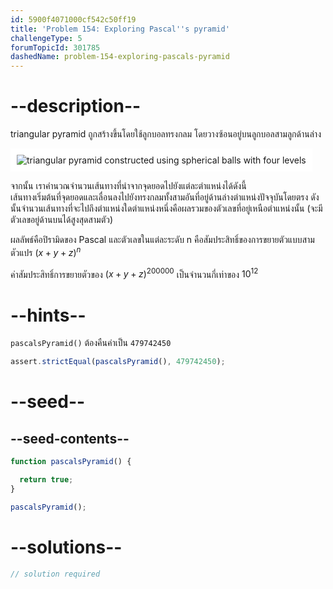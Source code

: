 ```yaml
---
id: 5900f4071000cf542c50ff19
title: 'Problem 154: Exploring Pascal''s pyramid'
challengeType: 5
forumTopicId: 301785
dashedName: problem-154-exploring-pascals-pyramid
---
```


# --description--

triangular pyramid ถูกสร้างขึ้นโดยใช้ลูกบอลทรงกลม โดยวางซ้อนอยู่บนลูกบอลสามลูกด้านล่าง

<img class="img-responsive center-block" alt="triangular pyramid constructed using spherical balls with four levels" src="https://cdn.freecodecamp.org/curriculum/project-euler/exploring-pascals-pyramid.png" style="background-color: white; padding: 10px;">

จากนั้น เราคำนวณจำนวนเส้นทางที่นำจากจุดยอดไปยังแต่ละตำแหน่งได้ดังนี้  
เส้นทางเริ่มต้นที่จุดยอดและเลื่อนลงไปยังทรงกลมทั้งสามอันที่อยู่ด้านล่างตำแหน่งปัจจุบันโดยตรง ดังนั้นจำนวนเส้นทางที่จะไปถึงตำแหน่งใดตำแหน่งหนึ่งคือผลรวมของตัวเลขที่อยู่เหนือตำแหน่งนั้น (จะมีตัวเลขอยู่ด้านบนได้สูงสุดสามตัว)

ผลลัพธ์คือปิรามิดของ Pascal และตัวเลขในแต่ละระดับ n คือสัมประสิทธิ์ของการขยายตัวแบบสามตัวแปร ${(x + y + z)}^n$

ค่าสัมประสิทธิ์การขยายตัวของ ${(x + y + z)}^{200000}$ เป็นจำนวนกี่เท่าของ ${10}^{12}$

# --hints--

`pascalsPyramid()` ต้องคืนค่าเป็น `479742450`

```js
assert.strictEqual(pascalsPyramid(), 479742450);
```

# --seed--

## --seed-contents--

```js
function pascalsPyramid() {

  return true;
}

pascalsPyramid();
```

# --solutions--

```js
// solution required
```
